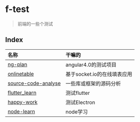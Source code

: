 # f-test

> 前端的一些个测试


## Index

|名称|干嘛的|
|:----|:-----|
|[ng-plan](./ng-plan)|angular4.0的测试项目|
|[onlinetable](./onlinetable)|基于socket.io的在线填表应用|
|[source-code-analyse](./source-code-analyse)|一些库或框架的源码分析|
|[flutter_learn](./flutter_learn)|测试flutter|
|[happy-work](./happy-work)|测试Electron|
|[node-learn](./node-learn)|node学习|